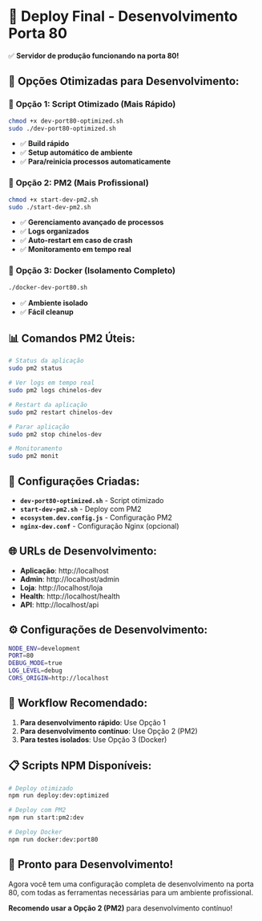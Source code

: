 # 🚀 Deploy Final - Desenvolvimento Porta 80

✅ **Servidor de produção funcionando na porta 80!**

## 🎯 **Opções Otimizadas para Desenvolvimento:**

### 🥇 **Opção 1: Script Otimizado** (Mais Rápido)
```bash
chmod +x dev-port80-optimized.sh
sudo ./dev-port80-optimized.sh
```
- ✅ **Build rápido**
- ✅ **Setup automático de ambiente**
- ✅ **Para/reinicia processos automaticamente**

### 🥈 **Opção 2: PM2** (Mais Profissional)
```bash
chmod +x start-dev-pm2.sh
sudo ./start-dev-pm2.sh
```
- ✅ **Gerenciamento avançado de processos**
- ✅ **Logs organizados**
- ✅ **Auto-restart em caso de crash**
- ✅ **Monitoramento em tempo real**

### 🥉 **Opção 3: Docker** (Isolamento Completo)
```bash
./docker-dev-port80.sh
```
- ✅ **Ambiente isolado**
- ✅ **Fácil cleanup**

## 📊 **Comandos PM2 Úteis:**

```bash
# Status da aplicação
sudo pm2 status

# Ver logs em tempo real
sudo pm2 logs chinelos-dev

# Restart da aplicação
sudo pm2 restart chinelos-dev

# Parar aplicação
sudo pm2 stop chinelos-dev

# Monitoramento
sudo pm2 monit
```

## 🔧 **Configurações Criadas:**

- **`dev-port80-optimized.sh`** - Script otimizado
- **`start-dev-pm2.sh`** - Deploy com PM2
- **`ecosystem.dev.config.js`** - Configuração PM2
- **`nginx-dev.conf`** - Configuração Nginx (opcional)

## 🌐 **URLs de Desenvolvimento:**

- **Aplicação**: http://localhost
- **Admin**: http://localhost/admin
- **Loja**: http://localhost/loja
- **Health**: http://localhost/health
- **API**: http://localhost/api

## ⚙️ **Configurações de Desenvolvimento:**

```bash
NODE_ENV=development
PORT=80
DEBUG_MODE=true
LOG_LEVEL=debug
CORS_ORIGIN=http://localhost
```

## 🔄 **Workflow Recomendado:**

1. **Para desenvolvimento rápido**: Use Opção 1
2. **Para desenvolvimento contínuo**: Use Opção 2 (PM2)
3. **Para testes isolados**: Use Opção 3 (Docker)

## 📋 **Scripts NPM Disponíveis:**

```bash
# Deploy otimizado
npm run deploy:dev:optimized

# Deploy com PM2
npm run start:pm2:dev

# Deploy Docker
npm run docker:dev:port80
```

## 🎉 **Pronto para Desenvolvimento!**

Agora você tem uma configuração completa de desenvolvimento na porta 80, com todas as ferramentas necessárias para um ambiente profissional.

**Recomendo usar a Opção 2 (PM2)** para desenvolvimento contínuo!
